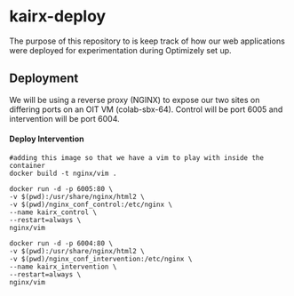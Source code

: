 # kairx-deploy
The purpose of this repository to is keep track of how our web applications were deployed for
experimentation during Optimizely set up.

## Deployment
We will be using a reverse proxy (NGINX) to expose our two sites on differing
ports on an OIT VM (colab-sbx-64). Control will be port 6005 and intervention will
be port 6004.

#### Deploy Intervention
```
#adding this image so that we have a vim to play with inside the container
docker build -t nginx/vim .

docker run -d -p 6005:80 \
-v $(pwd):/usr/share/nginx/html2 \
-v $(pwd)/nginx_conf_control:/etc/nginx \
--name kairx_control \
--restart=always \
nginx/vim

docker run -d -p 6004:80 \
-v $(pwd):/usr/share/nginx/html2 \
-v $(pwd)/nginx_conf_intervention:/etc/nginx \
--name kairx_intervention \
--restart=always \
nginx/vim
```
